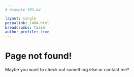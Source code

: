 ```yaml
---
# example 404.md

layout: single
permalink: /404.html
breadcrumbs: false
author_profile: true
---
```


# Page not found!
 Maybe you want to check out something else or contact me?

